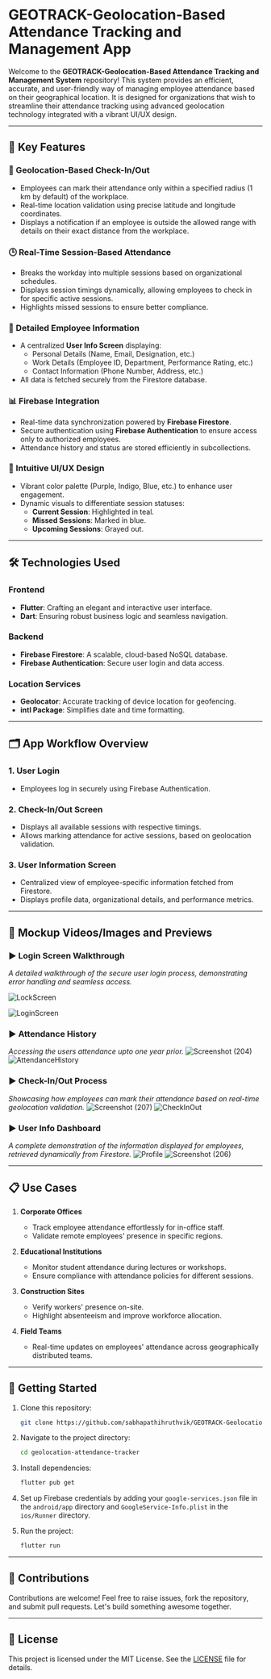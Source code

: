 # GEOTRACK-Geolocation-Based Attendance Tracking and Management App

Welcome to the **GEOTRACK-Geolocation-Based Attendance Tracking and Management System** repository! This system provides an efficient, accurate, and user-friendly way of managing employee attendance based on their geographical location. It is designed for organizations that wish to streamline their attendance tracking using advanced geolocation technology integrated with a vibrant UI/UX design.

---

## 🎯 **Key Features**

### 📍 Geolocation-Based Check-In/Out
- Employees can mark their attendance only within a specified radius (1 km by default) of the workplace.
- Real-time location validation using precise latitude and longitude coordinates.
- Displays a notification if an employee is outside the allowed range with details on their exact distance from the workplace.

### 🕒 Real-Time Session-Based Attendance
- Breaks the workday into multiple sessions based on organizational schedules.
- Displays session timings dynamically, allowing employees to check in for specific active sessions.
- Highlights missed sessions to ensure better compliance.

### 📜 Detailed Employee Information
- A centralized **User Info Screen** displaying:
  - Personal Details (Name, Email, Designation, etc.)
  - Work Details (Employee ID, Department, Performance Rating, etc.)
  - Contact Information (Phone Number, Address, etc.)
- All data is fetched securely from the Firestore database.

### 📊 Firebase Integration
- Real-time data synchronization powered by **Firebase Firestore**.
- Secure authentication using **Firebase Authentication** to ensure access only to authorized employees.
- Attendance history and status are stored efficiently in subcollections.

### 🚦 Intuitive UI/UX Design
- Vibrant color palette (Purple, Indigo, Blue, etc.) to enhance user engagement.
- Dynamic visuals to differentiate session statuses:
  - **Current Session**: Highlighted in teal.
  - **Missed Sessions**: Marked in blue.
  - **Upcoming Sessions**: Grayed out.

---

## 🛠️ **Technologies Used**

### Frontend
- **Flutter**: Crafting an elegant and interactive user interface.
- **Dart**: Ensuring robust business logic and seamless navigation.

### Backend
- **Firebase Firestore**: A scalable, cloud-based NoSQL database.
- **Firebase Authentication**: Secure user login and data access.

### Location Services
- **Geolocator**: Accurate tracking of device location for geofencing.
- **intl Package**: Simplifies date and time formatting.

---

## 🗂️ **App Workflow Overview**

### **1. User Login**
   - Employees log in securely using Firebase Authentication.

### **2. Check-In/Out Screen**
   - Displays all available sessions with respective timings.
   - Allows marking attendance for active sessions, based on geolocation validation.

### **3. User Information Screen**
   - Centralized view of employee-specific information fetched from Firestore.
   - Displays profile data, organizational details, and performance metrics.

---

## 🎥 **Mockup Videos/Images and Previews**

### ▶️ **Login Screen Walkthrough**
_A detailed walkthrough of the secure user login process, demonstrating error handling and seamless access._

![LockScreen](https://github.com/user-attachments/assets/029d5c31-4f3e-4352-8aad-f65f91f07226)

![LoginScreen](https://github.com/user-attachments/assets/ae10dcd9-0973-4426-86ed-faed88c66caf)

### ▶️ **Attendance History**
_Accessing the users attendance upto one year prior._
![Screenshot (204)](https://github.com/user-attachments/assets/7c839426-3460-4c87-9d14-7cea6eeb69c9)
![AttendanceHistory](https://github.com/user-attachments/assets/5ce2f113-d84d-4017-9695-57c75696a9e5)



### ▶️ **Check-In/Out Process**
_Showcasing how employees can mark their attendance based on real-time geolocation validation._
![Screenshot (207)](https://github.com/user-attachments/assets/2a9336ba-5cf8-4856-8d5d-6a1cee1f87ee)
![CheckInOut](https://github.com/user-attachments/assets/dd0c3ca2-0954-438a-8a73-2c52691f90f0)

### ▶️ **User Info Dashboard**
_A complete demonstration of the information displayed for employees, retrieved dynamically from Firestore._
![Profile](https://github.com/user-attachments/assets/7b933204-8078-46ed-9535-7b0b318b3470)
![Screenshot (206)](https://github.com/user-attachments/assets/5ae62272-815d-410d-a09c-0b94c7b65a81)

---

## 📋 **Use Cases**

1. **Corporate Offices**
   - Track employee attendance effortlessly for in-office staff.
   - Validate remote employees' presence in specific regions.

2. **Educational Institutions**
   - Monitor student attendance during lectures or workshops.
   - Ensure compliance with attendance policies for different sessions.

3. **Construction Sites**
   - Verify workers' presence on-site.
   - Highlight absenteeism and improve workforce allocation.

4. **Field Teams**
   - Real-time updates on employees' attendance across geographically distributed teams.


---

## 🚀 **Getting Started**

1. Clone this repository:
   ```bash
   git clone https://github.com/sabhapathihruthvik/GEOTRACK-Geolocation-Based-Attendance-Tracking-and-Management-App.git
   ```

2. Navigate to the project directory:
   ```bash
   cd geolocation-attendance-tracker
   ```

3. Install dependencies:
   ```bash
   flutter pub get
   ```

4. Set up Firebase credentials by adding your `google-services.json` file in the `android/app` directory and `GoogleService-Info.plist` in the `ios/Runner` directory.

5. Run the project:
   ```bash
   flutter run
   ```

---

## 🤝 **Contributions**

Contributions are welcome! Feel free to raise issues, fork the repository, and submit pull requests. Let's build something awesome together.

---

## 📜 **License**

This project is licensed under the MIT License. See the [LICENSE](LICENSE) file for details.

